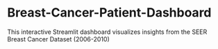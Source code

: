 # Breast-Cancer-Patient-Dashboard
This interactive Streamlit dashboard visualizes insights from the SEER Breast Cancer Dataset (2006-2010)
